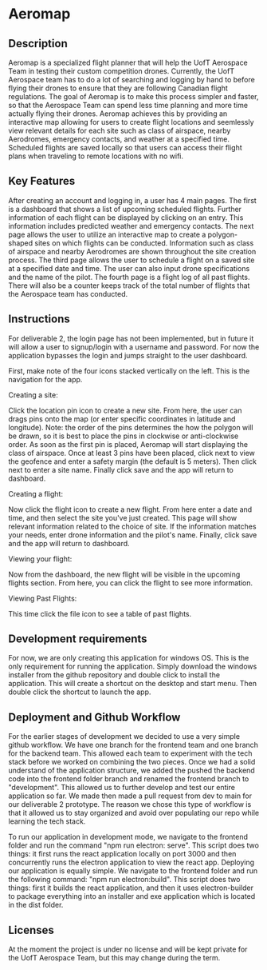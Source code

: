 # Aeromap

## Description 

Aeromap is a specialized flight planner that will help the UofT Aerospace Team in testing their custom competition drones. Currently, the UofT Aerospace team has to do a lot of searching and logging by hand to before flying their drones to ensure that they are following Canadian flight regulations. The goal of Aeromap is to make this process simpler and faster, so that the Aerospace Team can spend less time planning and more time actually flying their drones. Aeromap achieves this by providing an interactive map allowing for users to create flight locations and seemlessly view relevant details for each site such as class of airspace, nearby Aerodromes, emergency contacts, and weather at a specified time. Scheduled flights are saved locally so that users can access their flight plans when traveling to remote locations with no wifi.

## Key Features

After creating an account and logging in, a user has 4 main pages. The first is a dashboard that shows a list of upcoming scheduled flights. Further information of each flight can be displayed by clicking on an entry. This information includes predicted weather and emergency contacts. The next page allows the user to utilize an interactive map to create a polygon-shaped sites on which flights can be conducted. Information such as class of airspace and nearby Aerodromes are shown throughout the site creation process. The third page allows the user to schedule a flight on a saved site at a specified date and time. The user can also input drone specifications and the name of the pilot. The fourth page is a flight log of all past flights. There will also be a counter keeps track of the total number of flights that the Aerospace team has conducted.

## Instructions

For deliverable 2, the login page has not been implemented, but in future it will allow a user to signup/login with a username and password. For now the application bypasses the login and jumps straight to the user dashboard.

First, make note of the four icons stacked vertically on the left. This is the navigation for the app.

Creating a site:

Click the location pin icon to create a new site. From here, the user can drags pins onto the map (or enter specific coordinates in latitude and longitude). Note: the order of the pins determines the how the polygon will be drawn, so it is best to place the pins in clockwise or anti-clockwise order. As soon as the first pin is placed, Aeromap will start displaying the class of airspace. Once at least 3 pins have been placed, click next to view the geofence and enter a safety margin (the default is 5 meters). Then click next to enter a site name. Finally click save and the app will return to dashboard.

Creating a flight:

Now click the flight icon to create a new flight. From here enter a date and time, and then select the site you've just created. This page will show relevant information related to the choice of site. If the information matches your needs, enter drone information and the pilot's name. Finally, click save and the app will return to dashboard.

Viewing your flight:

Now from the dashboard, the new flight will be visible in the upcoming flights section. From here, you can click the flight to see more information.

Viewing Past Flights:

This time click the file icon to see a table of past flights.

 ## Development requirements

For now, we are only creating this application for windows OS. This is the only requirement for running the application. Simply download the windows installer from the github repository and double click to install the application. This will create a shortcut on the desktop and start menu. Then double click the shortcut to launch the app.
 
 ## Deployment and Github Workflow

For the earlier stages of development we decided to use a very simple github workflow. We have one branch for the frontend team and one branch for the backend team. This allowed each team to experiment with the tech stack before we worked on combining the two pieces. Once we had a solid understand of the application structure, we added the pushed the backend code into the frontend folder branch and renamed the frontend branch to "development". This allowed us to further develop and test our entire application so far. We made then made a pull request from dev to main for our deliverable 2 prototype. The reason we chose this type of workflow is that it allowed us to stay organized and avoid over populating our repo while learning the tech stack.

To run our application in development mode, we navigate to the frontend folder and run the command "npm run electron: serve". This script does two things: it first runs the react application locally on port 3000 and then concurrently runs the electron application to view the react app. Deploying our application is equally simple. We navigate to the frontend folder and run the following command: "npm run electron:build". This script does two things: first it builds the react application, and then it uses electron-builder to package everything into an installer and exe application which is located in the dist folder.

 ## Licenses 

At the moment the project is under no license and will be kept private for the UofT Aerospace Team, but this may change during the term.
